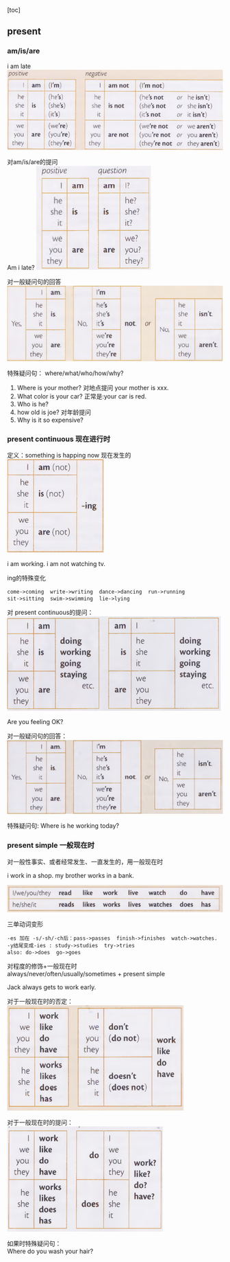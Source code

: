 [toc]
## present
### am/is/are
i am late
![](./images/3.png) 

对am/is/are的提问  
Am i late?
![](./images/4.png) 

对一般疑问句的回答
![](./images/5.png) 


特殊疑问句：
where/what/who/how/why?  
1. Where is your mother? 对地点提问 your mother is xxx.
2. What color is your car? 正常是:your car is red.
3. Who is he?
4. how old is joe? 对年龄提问
5. Why is it so expensive?  

### present continuous 现在进行时
定义：something is happing now  现在发生的
![](./images/6.png) 

i am working. i am not watching tv.

ing的特殊变化
```
come->coming  write->writing  dance->dancing  run->running 
sit->sitting  swim->swimming  lie->lying
```

对 present continuous的提问：
![](./images/7.png) 

Are you feeling OK?  

对一般疑问句的回答：
![](./images/8.png) 

特殊疑问句:
Where is he working today?

### present simple 一般现在时  
对一般性事实、或者经常发生、一直发生的，用一般现在时

i work in a shop. my brother works in a bank.  

![](./images/9.png) 

三单动词变形
```
-es 加在 -s/-sh/-ch后：pass->passes  finish->finishes  watch->watches.  
-y结尾变成-ies : study->studies  try->tries  
also: do->does  go->goes
```  

对程度的修饰+一般现在时  
always/never/often/usually/sometimes + present simple  

Jack always gets to work early.  

对于一般现在时的否定：  
![](./images/10.png) 

对于一般现在时的提问：  
![](./images/11.png) 

如果时特殊疑问句：  
Where do you wash your hair?  
